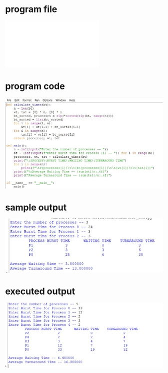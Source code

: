 # program file
![program file](SJF_566.py)

# program code 
![program code](SJF_CODE_566.jpg)

# sample output
![sample output](SJF_IO_566.jpg)

# executed output
![executed output](SJF_EO_566.jpg)
